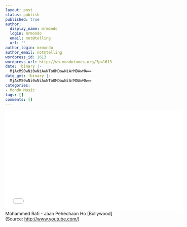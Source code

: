 ```yaml
---
layout: post
status: publish
published: true
author:
  display_name: mrmondo
  login: mrmondo
  email: not@telling
  url: ''
author_login: mrmondo
author_email: not@telling
wordpress_id: 1613
wordpress_url: http://wp.mondotunes.org/?p=1613
date: !binary |-
  MjAxMS0wNi0wNiAwNTo0MDowNiArMDAwMA==
date_gmt: !binary |-
  MjAxMS0wNi0wNiAwNTo0MDowNiArMDAwMA==
categories:
- Mondo Music
tags: []
comments: []
---
```

<iframe width="560" height="315" src="//www.youtube.com/embed/FyEnG_DEB1I" frameborder="0"> </iframe>
Mohammed Rafi - Jaan Pehechaan Ho [Bollywood]
<div class="attribution">(<span>Source:</span> <a href="http://www.youtube.com/">http://www.youtube.com/</a>)</div>
